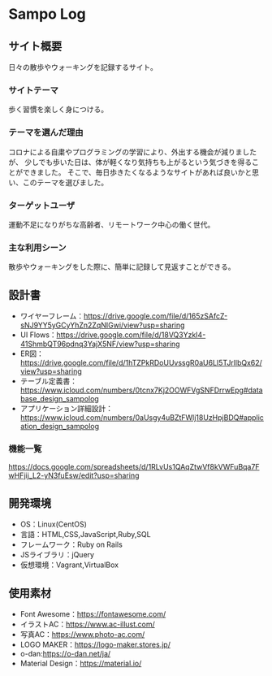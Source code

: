 # Sampo Log

## サイト概要
日々の散歩やウォーキングを記録するサイト。

### サイトテーマ
歩く習慣を楽しく身につける。

### テーマを選んだ理由
コロナによる自粛やプログラミングの学習により、外出する機会が減りましたが、
少しでも歩いた日は、体が軽くなり気持ちも上がるという気づきを得ることができました。
そこで、毎日歩きたくなるようなサイトがあれば良いかと思い、このテーマを選びました。

### ターゲットユーザ
運動不足になりがちな高齢者、リモートワーク中心の働く世代。

### 主な利用シーン
散歩やウォーキングをした際に、簡単に記録して見返すことができる。

## 設計書
- ワイヤーフレーム：https://drive.google.com/file/d/165zSAfcZ-sNJ9YY5yGCyYhZn2ZqNIGwi/view?usp=sharing
- UI Flows：https://drive.google.com/file/d/18VQ3YzkI4-41ShmbQT96pdnq3YajX5NF/view?usp=sharing
- ER図：https://drive.google.com/file/d/1hTZPkRDoUUvssgR0aU6LI5TJrllbQx62/view?usp=sharing
- テーブル定義書：https://www.icloud.com/numbers/0tcnx7Kj2OOWFVgSNFDrrwEpg#database_design_sampolog
- アプリケーション詳細設計：https://www.icloud.com/numbers/0aUsgy4uBZtFWlj18UzHpjBDQ#application_design_sampolog

### 機能一覧
https://docs.google.com/spreadsheets/d/1RLvUs1QAqZtwVf8kVWFuBqa7FwHFjij_L2-yN3fuEsw/edit?usp=sharing

## 開発環境
- OS：Linux(CentOS)
- 言語：HTML,CSS,JavaScript,Ruby,SQL
- フレームワーク：Ruby on Rails
- JSライブラリ：jQuery
- 仮想環境：Vagrant,VirtualBox

## 使用素材
- Font Awesome：https://fontawesome.com/
- イラストAC：https://www.ac-illust.com/
- 写真AC：https://www.photo-ac.com/
- LOGO MAKER：https://logo-maker.stores.jp/
- o-dan:https://o-dan.net/ja/
- Material Design：https://material.io/
